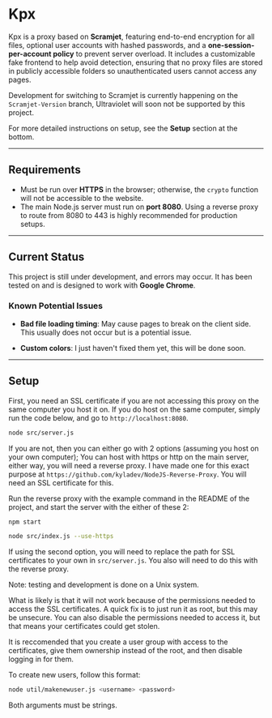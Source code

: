 # Kpx

Kpx is a proxy based on **Scramjet**, featuring end-to-end encryption for all files, optional user accounts with hashed passwords, and a **one-session-per-account policy** to prevent server overload. It includes a customizable fake frontend to help avoid detection, ensuring that no proxy files are stored in publicly accessible folders so unauthenticated users cannot access any pages.  

Development for switching to Scramjet is currently happening on the `Scramjet-Version` branch, Ultraviolet will soon not be supported by this project.

For more detailed instructions on setup, see the **Setup** section at the bottom.

---

## Requirements

- Must be run over **HTTPS** in the browser; otherwise, the `crypto` function will not be accessible to the website.  
- The main Node.js server must run on **port 8080**. Using a reverse proxy to route from 8080 to 443 is highly recommended for production setups.

---

## Current Status

This project is still under development, and errors may occur. It has been tested on and is designed to work with **Google Chrome**.

### Known Potential Issues

- **Bad file loading timing**: May cause pages to break on the client side. This usually does not occur but is a potential issue.

- **Custom colors**: I just haven't fixed them yet, this will be done soon.

---

## Setup

First, you need an SSL certificate if you are not accessing this proxy on the same computer you host it on. If you do host on the same computer, simply run the code below, and go to `http://localhost:8080`.

```bash
node src/server.js
```

If you are not, then you can either go with 2 options (assuming you host on your own computer); You can host with https or http on the main server, either way, you will need a reverse proxy. I have made one for this exact purpose at `https://github.com/kyladev/NodeJS-Reverse-Proxy`. You will need an SSL certificate for this.

Run the reverse proxy with the example command in the README of the project, and start the server with the either of these 2:

```bash
npm start
```
```bash
node src/index.js --use-https
```

If using the second option, you will need to replace the path for SSL certificates to your own in `src/server.js`. You also will need to do this with the reverse proxy. 

Note: testing and development is done on a Unix system.

What is likely is that it will not work because of the permissions needed to access the SSL certificates. A quick fix is to just run it as root, but this may be unsecure. You can also disable the permissions needed to access it, but that means your certificates could get stolen.

It is reccomended that you create a user group with access to the certificates, give them ownership instead of the root, and then disable logging in for them.

To create new users, follow this format:

```bash
node util/makenewuser.js <username> <password>
```

Both arguments must be strings.